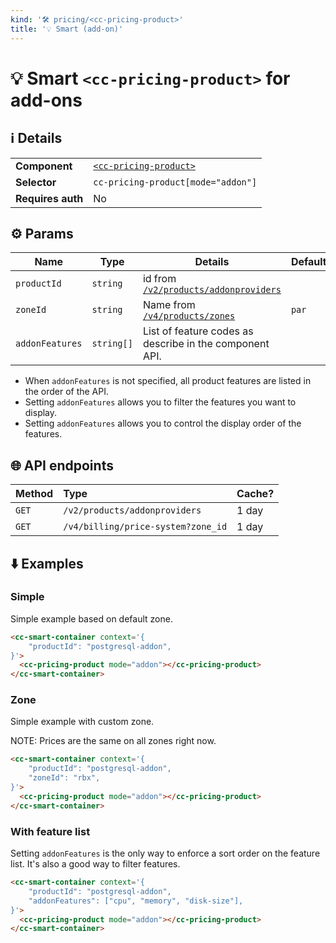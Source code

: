 ```yaml
---
kind: '🛠 pricing/<cc-pricing-product>'
title: '💡 Smart (add-on)'
---
```

# 💡 Smart `<cc-pricing-product>` for add-ons

## ℹ️ Details

<table>
  <tr><td><strong>Component    </strong> <td><a href="https://www.clever-cloud.com/doc/clever-components/?path=/docs/%F0%9F%9B%A0-pricing-cc-pricing-product--default-story"><code>&lt;cc-pricing-product&gt;</code></a>
  <tr><td><strong>Selector     </strong> <td><code>cc-pricing-product[mode="addon"]</code>
  <tr><td><strong>Requires auth</strong> <td>No
</table>

## ⚙️ Params

| Name            | Type        | Details                                                                                          | Default |
|-----------------|-------------|--------------------------------------------------------------------------------------------------|---------|
| `productId`     | `string`    | id from [`/v2/products/addonproviders`](https://api.clever-cloud.com/v2/products/addonproviders) |         |
| `zoneId`        | `string`    | Name from [`/v4/products/zones`](https://api.clever-cloud.com/v4/products/zones)                 | `par`   |
| `addonFeatures` | `string[]`  | List of feature codes as describe in the component API.                                          |         |

* When `addonFeatures` is not specified, all product features are listed in the order of the API.
* Setting `addonFeatures` allows you to filter the features you want to display.
* Setting `addonFeatures` allows you to control the display order of the features.

## 🌐 API endpoints

| Method | Type                               | Cache? |
|--------|:-----------------------------------|--------|
| `GET`  | `/v2/products/addonproviders`      | 1 day  |
| `GET`  | `/v4/billing/price-system?zone_id` | 1 day  |

## ⬇️️ Examples

### Simple

Simple example based on default zone.

```html
<cc-smart-container context='{
    "productId": "postgresql-addon",
}'>
  <cc-pricing-product mode="addon"></cc-pricing-product>
</cc-smart-container>
```

### Zone

Simple example with custom zone.

NOTE: Prices are the same on all zones right now.

```html
<cc-smart-container context='{
    "productId": "postgresql-addon",
    "zoneId": "rbx",
}'>
  <cc-pricing-product mode="addon"></cc-pricing-product>
</cc-smart-container>
```

### With feature list

Setting `addonFeatures` is the only way to enforce a sort order on the feature list.
It's also a good way to filter features.

```html
<cc-smart-container context='{
    "productId": "postgresql-addon",
    "addonFeatures": ["cpu", "memory", "disk-size"],
}'>
  <cc-pricing-product mode="addon"></cc-pricing-product>
</cc-smart-container>
```

